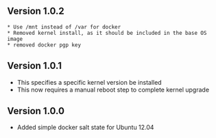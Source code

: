 ## Version 1.0.2
    
    * Use /mnt instead of /var for docker
    * Removed kernel install, as it should be included in the base OS image
    * removed docker pgp key

## Version 1.0.1

* This specifies a specific kernel version be installed
* This now requires a manual reboot step to complete kernel upgrade

## Version 1.0.0

* Added simple docker salt state for Ubuntu 12.04

